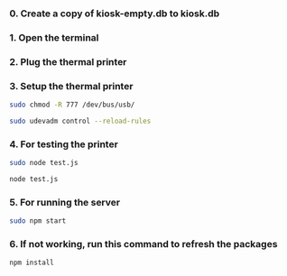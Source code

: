 ### 0. Create a copy of kiosk-empty.db to kiosk.db
### 1. Open the terminal
### 2. Plug the thermal printer
### 3. Setup the thermal printer
```sh
sudo chmod -R 777 /dev/bus/usb/
```
```sh
sudo udevadm control --reload-rules
```

### 4. For testing the printer
```sh
sudo node test.js
```
```sh
node test.js
```

### 5. For running the server
```sh
sudo npm start
```

### 6. If not working, run this command to refresh the packages
```sh
npm install
```
